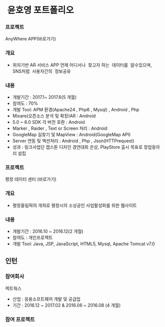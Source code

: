 #  윤호영 포트폴리오

### 프로젝트
AnyWhere APP(바로가기)

### 개요
* 위치기반 AR 서비스 APP 언제 어디서나  찾고자 하는  데이터를  알수있으며,  
SNS처럼  사용자간의  정보공유
 
### 내용
* 개발기간 : 2017.1~ 2017.6(5 개월)
* 참여도 : 70% 
* 개발 Tool: APM 환경(Apache24 , Php6 , Mysql) , Android , Php 
* Mixare(오픈소스 분석 및 확장)AR : Android
* 5.0 ~ 6.0 SDK 각 버전 호환 : Android
* Marker , Raider , Text or Screen 처리 : Android
* GoogleMap 길찾기 및 MapView : Android(GoogleMap API)
* Server 연동 및 액션처리 : Android , Php , Json(HTTPrequest)
* 성과 : 링크사업단 캡스톤 디자인 경연대회 은상, PlayStore 출시 목표로 창업동아리 설립

### 프로젝트
평창 데이터 센터 (바로가기)

### 개요
* 평창올림픽의 개최로 평창시의 소상공인 사업활성화를 위한 웹사이트

### 내용
* 개발기간 : 2016.10 ~ 2016.12(2 개월)
* 참여도 : 개인프로젝트
* 개발 Tool: Java, JSP, JavaScript, HTML5, Mysql, Apache Tomcat v7.0
 
 
 ## 인턴 
 
 ### 참여회사
 
 렉트웍스 
 
 * 산업 : 응용소프트웨어 개발 및 공급업
 * 기간 : 2016.12 ~ 2017.02 & 2016.06 ~ 2016.08 (4 개월)
 
 ### 참여 프로젝트
 
 
 
 
 
